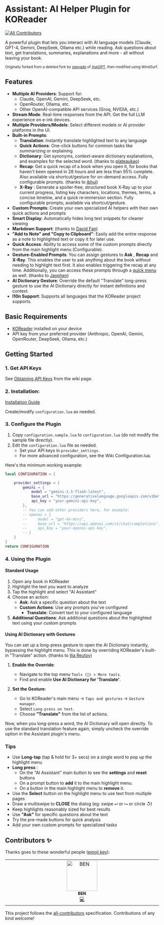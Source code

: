 # Assistant: AI Helper Plugin for KOReader
<!-- ALL-CONTRIBUTORS-BADGE:START - Do not remove or modify this section -->
[![All Contributors](https://img.shields.io/badge/all_contributors-1-orange.svg?style=flat-square)](#contributors-)
<!-- ALL-CONTRIBUTORS-BADGE:END -->

A powerful plugin that lets you interact with AI language models (Claude, GPT-4, Gemini, DeepSeek, Ollama etc.) while reading. Ask questions about text, get translations, summaries, explanations and more - all without leaving your book.

<small>Originally forked from a deleted fork by [zeeyado](https://github.com/zeeyado) of [AskGPT](https://github.com/drewbaumann/askgpt), then modified using WindSurf.</small>

## Features

- **Multiple AI Providers**: Support for:
  - Claude, OpenAI, Gemini, DeepSeek, etc.
  - OpenRouter, Ollama, etc.
  - Other OpenAI-compatible API services (Groq, NVIDIA, etc.)
- **Stream Mode**: Real-time responses from the API. Get the full LLM experience on e-ink devices.
- **Multiple Providers/Models**: Select different models or AI provider platforms in the UI.
- **Built-in Prompts**:
  - **Translation**: Instantly translate highlighted text to any language
  - **Quick Actions**: One-click buttons for common tasks like summarizing or explaining
  - **Dictionary**: Get synonyms, context-aware dictionary explanations, and examples for the selected word. (thanks to [plateaukao](https://github.com/plateaukao))
  - **Recap**: Get a quick recap of a book when you open it, for books that haven't been opened in 28 hours and are less than 95% complete. Also available via shortcut/gesture for on-demand access. Fully configurable prompts. (thanks to [jbhul](https://github.com/jbhul))
  - **X-Ray** : Generate a spoiler‑free, structured book X‑Ray up to your current progress, listing key characters, locations, themes, terms, a concise timeline, and a quick re‑immersion section. Fully configurable prompts; available via shortcut/gesture.
- **Custom Prompts**: Create your own specialized AI helpers with their own quick actions and prompts
- **Smart Display**: Automatically hides long text snippets for cleaner viewing
- **Markdown Support**: (thanks to [David Fan](https://github.com/d-fan))
- **"Add to Note" and "Copy to Clipboard"**: Easily add the entire response as a note to highlighted text or copy it for later use.
- **Quick Access**: Ability to access some of the custom prompts directly from the main highlight menu (Configurable).
- **Gesture-Enabled Prompts**: You can assign gestures to **Ask** , **Recap** and **X-Ray**. This enables the user to ask anything about the book without needing to highlight text first. It also enables triggering the recap at any time. Additionally, you can access these prompts through a [quick menu](https://koreader.rocks/user_guide/#L1-qmandprofiles) as well. (thanks to [Jayphen](https://github.com/Jayphen))
- **AI Dictionary Gesture**: Override the default "Translate" long-press gesture to use the AI Dictionary directly for instant definitions and context.
- **l10n Support**: Supports all languages that the KOReader project supports.

## Basic Requirements

- [KOReader](https://github.com/koreader/koreader) installed on your device
- API key from your preferred provider (Anthropic, OpenAI, Gemini, OpenRouter, DeepSeek, Ollama, etc.)

## Getting Started 

### 1. Get API Keys

See [Obtaining API Keys](https://github.com/omer-faruq/assistant.koplugin/wiki/Obtaining-API-Keys) from the wiki page.

### 2. Installation:

[Installation Guide](https://github.com/omer-faruq/assistant.koplugin/wiki/Installation)

Create/modify `configuration.lua` as needed.

### 3. Configure the Plugin

1. Copy `configuration.sample.lua` to `configuration.lua` (do not modify the sample file directly).
2. Edit the `configuration.lua` file as needed.
    - Set your API keys in `provider_settings`.
    - For more advanced configuration, see the Wiki Configuration.lua.

Here's the minimum working example:

```lua
local CONFIGURATION = {

    provider_settings = {
        gemini = {
            model = "gemini-1.5-flash-latest",
            base_url = "https://generativelanguage.googleapis.com/v1beta/models/",
            api_key = "your-gemini-api-key",
        },
        -- You can add other providers here, for example:
        -- openai = {
        --     model = "gpt-4o-mini",
        --     base_url = "https://api.openai.com/v1/chat/completions",
        --     api_key = "your-openai-api-key",
        -- }
    }
}
return CONFIGURATION
```

### 4. Using the Plugin

#### Standard Usage

1. Open any book in KOReader
2. Highlight the text you want to analyze
3. Tap the highlight and select "AI Assistant"
4. Choose an action:
   - **Ask**: Ask a specific question about the text
   - **Custom Actions**: Use any prompts you've configured
       - **Translate**: Convert text to your configured language
5. **Additional Questions**: Ask additional questions about the highlighted text using your custom prompts

#### Using AI Dictionary with Gestures

You can set up a long-press gesture to open the AI Dictionary instantly, bypassing the highlight menu. This is done by overriding KOReader's built-in "Translate" action. (thanks to [Ilia Reutov](https://github.com/Agnesor))

1.  **Enable the Override**:
    *   Navigate to the top menu `Tools (🔧) > More tools`.
    *   Find and enable **Use AI Dictionary for 'Translate'**.

2.  **Set the Gesture**:
    *   Go to KOReader's main menu -> `Taps and gestures` -> `Gesture manager`.
    *   Select `Long-press on text`.
    *   Choose **"Translate"** from the list of actions.

Now, when you long-press a word, the AI Dictionary will open directly. To use the standard translation feature again, simply uncheck the override option in the Assistant plugin's menu.

### Tips

- Use **Long-tap** (tap & hold for 3+ secs) on a single word to pop up the highlight menu
- **Long press** :
  - On the "AI Assistant" main button to see the **settings** and **reset** buttons
  - On a prompt button to **add** it to the main highlight menu.
  - On a button in the main highlight menu to **remove** it.
- Use the **Select** button on the highlight menu to use text from multiple pages
- Draw a multiswipe to **CLOSE** the dialog (eg: swipe ⮠  or ⮡  or circle ↺)
- Keep highlights reasonably sized for best results
- Use **"Ask"** for specific questions about the text
- Try the pre-made buttons for quick analysis
- Add your own custom prompts for specialized tasks

## Contributors ✨

Thanks goes to these wonderful people ([emoji key](https://allcontributors.org/docs/en/emoji-key)):

<!-- ALL-CONTRIBUTORS-LIST:START - Do not remove or modify this section -->
<!-- prettier-ignore-start -->
<!-- markdownlint-disable -->
<table>
  <tbody>
    <tr>
      <td align="center" valign="top" width="14.28%"><a href="https://github.com/boypt"><img src="https://avatars.githubusercontent.com/u/1033514?v=4?s=100" width="100px;" alt="BEN"/><br /><sub><b>BEN</b></sub></a><br /><a href="https://github.com/omer-faruq/assistant.koplugin/commits?author=boypt" title="Code">💻</a></td>
    </tr>
  </tbody>
</table>

<!-- markdownlint-restore -->
<!-- prettier-ignore-end -->

<!-- ALL-CONTRIBUTORS-LIST:END -->

This project follows the [all-contributors](https://github.com/all-contributors/all-contributors) specification. Contributions of any kind welcome!
